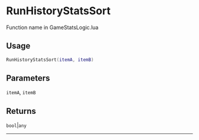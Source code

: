 # RunHistoryStatsSort
Function name in GameStatsLogic.lua
## Usage
```lua
RunHistoryStatsSort(itemA, itemB)
```
## Parameters
`itemA`, `itemB`
## Returns
`bool`|`any`

---